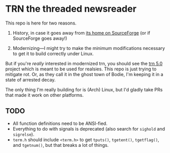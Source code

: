 # TRN the threaded newsreader

This repo is here for two reasons.

1. History, in case it goes away from [its home on
   SourceForge](https://trn.sourceforge.net/) (or if SourceForge goes
   away!)

2. Modernizing—I might try to make the minimum modifications necessary
   to get it to build correctly under Linux.

But if you're _really_ interested in modernized trn, you should see the
[trn 5.0](https://github.com/LegalizeAdulthood/trn) project which is
meant to be used for realsies. This repo is just trying to mitigate rot.
Or, as they call it in the ghost town of Bodie, I'm keeping it in a
state of arrested decay.

The only thing I'm really building for is (Arch) Linux, but I'd gladly
take PRs that made it work on other platforms.

## TODO

* All function definitions need to be ANSI-fied.
* Everything to do with signals is deprecated (also search for `sighold`
  and `sigrelse`).
* `term.h` should include `<term.h>` to get `tputs()`, `tgetent()`,
  `tgetflag()`, and `tgetnum()`, but that breaks a lot of things.

